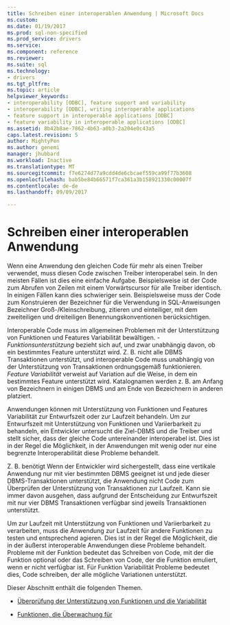 ```yaml
---
title: Schreiben einer interoperablen Anwendung | Microsoft Docs
ms.custom: 
ms.date: 01/19/2017
ms.prod: sql-non-specified
ms.prod_service: drivers
ms.service: 
ms.component: reference
ms.reviewer: 
ms.suite: sql
ms.technology:
- drivers
ms.tgt_pltfrm: 
ms.topic: article
helpviewer_keywords:
- interoperability [ODBC], feature support and variability
- interoperability [ODBC], writing interoperable applications
- feature support in interoperable applications [ODBC]
- feature variability in interoperable applications [ODBC]
ms.assetid: 8b42b8ae-7862-4b63-a0b3-2a204e0c43a5
caps.latest.revision: 5
author: MightyPen
ms.author: genemi
manager: jhubbard
ms.workload: Inactive
ms.translationtype: MT
ms.sourcegitcommit: f7e6274d77a9cdd4de6cbcaef559ca99f77b3608
ms.openlocfilehash: bab5be84b66571f7ca361a3b158921330c00007f
ms.contentlocale: de-de
ms.lasthandoff: 09/09/2017

---
```

# <a name="writing-an-interoperable-application"></a>Schreiben einer interoperablen Anwendung
Wenn eine Anwendung den gleichen Code für mehr als einen Treiber verwendet, muss diesen Code zwischen Treiber interoperabel sein. In den meisten Fällen ist dies eine einfache Aufgabe. Beispielsweise ist der Code zum Abrufen von Zeilen mit einem Vorwärtscursor für alle Treiber identisch. In einigen Fällen kann dies schwieriger sein. Beispielsweise muss der Code zum Konstruieren der Bezeichner für die Verwendung in SQL-Anweisungen Bezeichner Groß-/Kleinschreibung, zitieren und einteiliger, mit dem zweiteiligen und dreiteiligen Benennungskonventionen berücksichtigen.  
  
 Interoperable Code muss im allgemeinen Problemen mit der Unterstützung von Funktionen und Features Variabilität bewältigen. *-Funktionsunterstützung* bezieht sich auf, und zwar unabhängig davon, ob ein bestimmtes Feature unterstützt wird. Z. B. nicht alle DBMS Transaktionen unterstützt, und interoperable Code muss unabhängig von der Unterstützung von Transaktionen ordnungsgemäß funktionieren. *Feature Variabilität* verweist auf Variation auf die Weise, in dem ein bestimmtes Feature unterstützt wird. Katalognamen werden z. B. am Anfang von Bezeichnern in einigen DBMS und am Ende von Bezeichnern in anderen platziert.  
  
 Anwendungen können mit Unterstützung von Funktionen und Features Variabilität zur Entwurfszeit oder zur Laufzeit behandeln. Um zur Entwurfszeit mit Unterstützung von Funktionen und Variierbarkeit zu behandeln, ein Entwickler untersucht die Ziel-DBMS und die Treiber und stellt sicher, dass der gleiche Code untereinander interoperabel ist. Dies ist in der Regel die Möglichkeit, in der Anwendungen mit wenig oder nur eine begrenzte Interoperabilität diese Probleme behandelt.  
  
 Z. B. benötigt Wenn der Entwickler wird sichergestellt, dass eine vertikale Anwendung nur mit vier bestimmten DBMS geeignet ist und jede dieser DBMS-Transaktionen unterstützt, die Anwendung nicht Code zum Überprüfen der Unterstützung von Transaktionen zur Laufzeit. Kann sie immer davon ausgehen, dass aufgrund der Entscheidung zur Entwurfszeit mit nur vier DBMS Transaktionen verfügbar sind jeweils Transaktionen unterstützt.  
  
 Um zur Laufzeit mit Unterstützung von Funktionen und Variierbarkeit zu verarbeiten, muss die Anwendung zur Laufzeit für andere Funktionen zu testen und entsprechend agieren. Dies ist in der Regel die Möglichkeit, die in der äußerst interoperable Anwendungen diese Probleme behandelt. Probleme mit der Funktion bedeutet das Schreiben von Code, mit der die Funktion optional oder das Schreiben von Code, der die Funktion emuliert, wenn er nicht verfügbar ist. Für Funktion Variabilität Probleme bedeutet dies, Code schreiben, der alle mögliche Variationen unterstützt.  
  
 Dieser Abschnitt enthält die folgenden Themen.  
  
-   [Überprüfung der Unterstützung von Funktionen und die Variabilität](../../../odbc/reference/develop-app/checking-feature-support-and-variability.md)  
  
-   [Funktionen, die Überwachung für](../../../odbc/reference/develop-app/features-to-watch-for.md)

